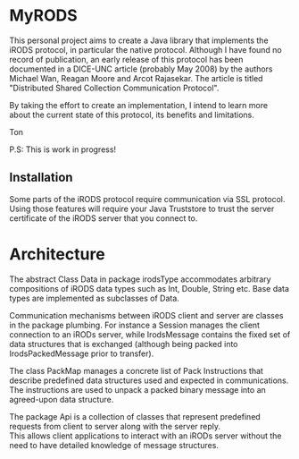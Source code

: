 # MyRODS
This personal project aims to create a Java library that implements
the iRODS protocol, in particular the native protocol.
Although I have found no record of publication, 
an early release of this protocol has been documented in a DICE-UNC article
(probably May 2008)
by the authors Michael Wan, Reagan Moore and Arcot Rajasekar. 
The article is titled "Distributed Shared Collection Communication Protocol".

By taking the effort to create an implementation, I intend to learn 
more about the current state of this protocol, its benefits and limitations.

Ton

P.S: This is work in progress!

## Installation
Some parts of the iRODS protocol require communication via SSL protocol.
Using those features will require your Java Truststore to trust 
the server certificate of the iRODS server that you connect to.

# Architecture
The abstract Class Data in package irodsType accommodates arbitrary compositions
of iRODS data types such as Int, Double, String etc. Base data types are
implemented as subclasses of Data.

Communication mechanisms between iRODS client and server are classes in
the package plumbing. For instance a Session manages the client connection
to an iRODs server, while IrodsMessage contains the fixed set of data structures
that is exchanged (although being packed into IrodsPackedMessage prior to transfer).

The class PackMap manages a concrete list of Pack Instructions that describe 
predefined data structures used and expected in communications. The instructions
are used to unpack a packed binary message into an agreed-upon data structure.

The package Api is a collection of classes that represent predefined
requests from client to server along with the server reply.  
This allows client applications to interact with an
iRODs server without the need to have detailed knowledge of message structures.
  


